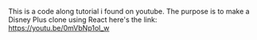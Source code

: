 This is a code along tutorial i found on youtube. The purpose is to make a Disney Plus clone using React
here's the link: https://youtu.be/0mVbNp1ol_w

